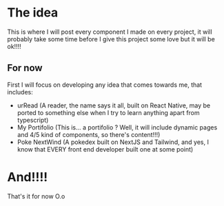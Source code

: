 # The idea

This is where I will post every component I made on every project, it will probably take some time before I give this project some love but it will be ok!!!!

## For now
First I will focus on developing any idea that comes towards me, that includes:
- urRead (A reader, the name says it all, built on React Native, may be ported to something else when I try to learn anything apart from typescript)
- My Portifolio (This is... a portifolio ? Well, it will include dynamic pages and 4/5 kind of components, so there's content!!!)
- Poke NextWind (A pokedex built on NextJS and Tailwind, and yes, I know that EVERY front end developer built one at some point)

# And!!!!

That's it for now O.o
